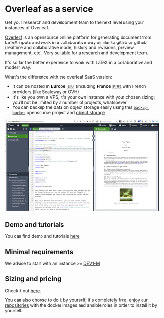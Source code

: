 # Overleaf as a service

Get your research and development team to the next level using your instances of Overleaf.

[Overleaf](https://www.overleaf.com) is an opensource online platform for generating document from LaTeX inputs and work in a collaborative way similar to gitlab or github (realtime and collaborative mode, history and revisions, preview management, etc). Very suitable for a research and development team.

It's so far the better experience to work with LaTeX in a collaborative and modern way.

What's the difference with the overleaf SaaS version:
* It can be hosted in __Europe__ 🇪🇺 (including __France__ 🇫🇷) with French providers (like Scaleway or OVH)
* It's like you own a VPS, it's your own instance with your chosen sizing: you'll not be limited by a number of projects, whatsoever 
* You can backup the data on object storage easily using this [`backup-bucket`](https://gitlab.comwork.io/oss/bucket-backup) opensource project and [object storage](./storage.md)

![overleaf_example](./img/overleaf_example.png)

## Demo and tutorials

You can find demo and tutorials [here](./tutorials/overleaf.md)

## Minimal requirements

We advise to start with an instance >= [DEV1-M](./sizing_pricing.md)

## Sizing and pricing

Check it out [here](./sizing_pricing.md).

You can also choose to do it by yourself, it's completely free, enjoy [our repositories](https://gitlab.comwork.io/oss/ansible-iac/portainer) with the docker images and ansible roles in order to install it by yourself.
